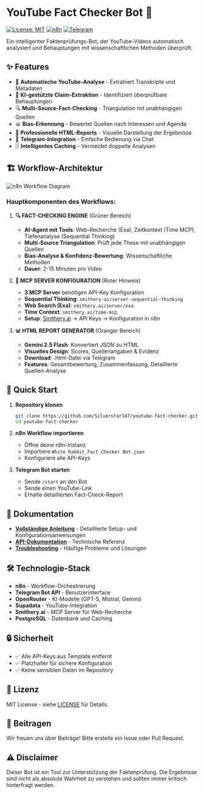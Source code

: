 # YouTube Fact Checker Bot 🤖

[![License: MIT](https://img.shields.io/badge/License-MIT-yellow.svg)](https://opensource.org/licenses/MIT)
[![n8n](https://img.shields.io/badge/n8n-Workflow-blue)](https://n8n.io)
[![Telegram](https://img.shields.io/badge/Telegram-Bot-2CA5E0)](https://telegram.org)

Ein intelligenter Faktenprüfungs-Bot, der YouTube-Videos automatisch analysiert und Behauptungen mit wissenschaftlichen Methoden überprüft.

## ✨ Features

- 🎥 **Automatische YouTube-Analyse** - Extrahiert Transkripte und Metadaten
- 🧠 **KI-gestützte Claim-Extraktion** - Identifiziert überprüfbare Behauptungen
- 🔍 **Multi-Source-Fact-Checking** - Triangulation mit unabhängigen Quellen
- 📊 **Bias-Erkennung** - Bewertet Quellen nach Interessen und Agenda
- 📄 **Professionelle HTML-Reports** - Visuelle Darstellung der Ergebnisse
- 💬 **Telegram-Integration** - Einfache Bedienung via Chat
- 🗄️ **Intelligentes Caching** - Vermeidet doppelte Analysen

## 🏗️ Workflow-Architektur

![n8n Workflow Diagram](https://github.com/Silverstar187/youtube-fact-checker/raw/master/workflow-diagram.png)

### Hauptkomponenten des Workflows:

1. **🔍 FACT-CHECKING ENGINE** (Grüner Bereich)
   - **AI-Agent mit Tools**: Web-Recherche (Exa), Zeitkontext (Time MCP), Tiefenanalyse (Sequential Thinking)
   - **Multi-Source Triangulation**: Prüft jede These mit unabhängigen Quellen
   - **Bias-Analyse & Konfidenz-Bewertung**: Wissenschaftliche Methoden
   - **Dauer**: 2-15 Minuten pro Video

2. **🔑 MCP SERVER KONFIGURATION** (Roter Hinweis)
   - **3 MCP Server** benötigen API-Key Konfiguration
   - **Sequential Thinking**: `smithery-ai/server-sequential-thinking`
   - **Web Search (Exa)**: `smithery.ai/server/exa`
   - **Time Context**: `smithery.ai/time-mcp`
   - **Setup**: [Smithery.ai](https://smithery.ai) → API Keys → Konfiguration in n8n

3. **📊 HTML REPORT GENERATOR** (Oranger Bereich)
   - **Gemini 2.5 Flash**: Konvertiert JSON zu HTML
   - **Visuelles Design**: Scores, Quellenangaben & Evidenz
   - **Download**: .html-Datei via Telegram
   - **Features**: Gesamtbewertung, Zusammenfassung, Detaillierte Quellen-Analyse

## 🚀 Quick Start

1. **Repository klonen**
   ```bash
   git clone https://github.com/Silverstar187/youtube-fact-checker.git
   cd youtube-fact-checker
   ```

2. **n8n Workflow importieren**
   - Öffne deine n8n-Instanz
   - Importiere `White_Rabbit_Fact_Checker Bot.json`
   - Konfiguriere alle API-Keys

3. **Telegram Bot starten**
   - Sende `/start` an den Bot
   - Sende einen YouTube-Link
   - Erhalte detaillierten Fact-Check-Report

## 📖 Dokumentation

- **[Vollständige Anleitung](Anleitung.md)** - Detaillierte Setup- und Konfigurationsanweisungen
- **[API-Dokumentation](docs/api.md)** - Technische Referenz
- **[Troubleshooting](docs/troubleshooting.md)** - Häufige Probleme und Lösungen

## 🛠️ Technologie-Stack

- **n8n** - Workflow-Orchestrierung
- **Telegram Bot API** - Benutzerinterface
- **OpenRouter** - KI-Modelle (GPT-5, Mistral, Gemini)
- **Supadata** - YouTube-Integration
- **Smithery.ai** - MCP Server für Web-Recherche
- **PostgreSQL** - Datenbank und Caching

## 🔒 Sicherheit

- ✅ Alle API-Keys aus Template entfernt
- ✅ Platzhalter für sichere Konfiguration
- ✅ Keine sensiblen Daten im Repository

## 📄 Lizenz

MIT License - siehe [LICENSE](LICENSE) für Details.

## 🤝 Beitragen

Wir freuen uns über Beiträge! Bitte erstelle ein Issue oder Pull Request.

## ⚠️ Disclaimer

Dieser Bot ist ein Tool zur Unterstützung der Faktenprüfung. Die Ergebnisse sind nicht als absolute Wahrheit zu verstehen und sollten immer kritisch hinterfragt werden.
